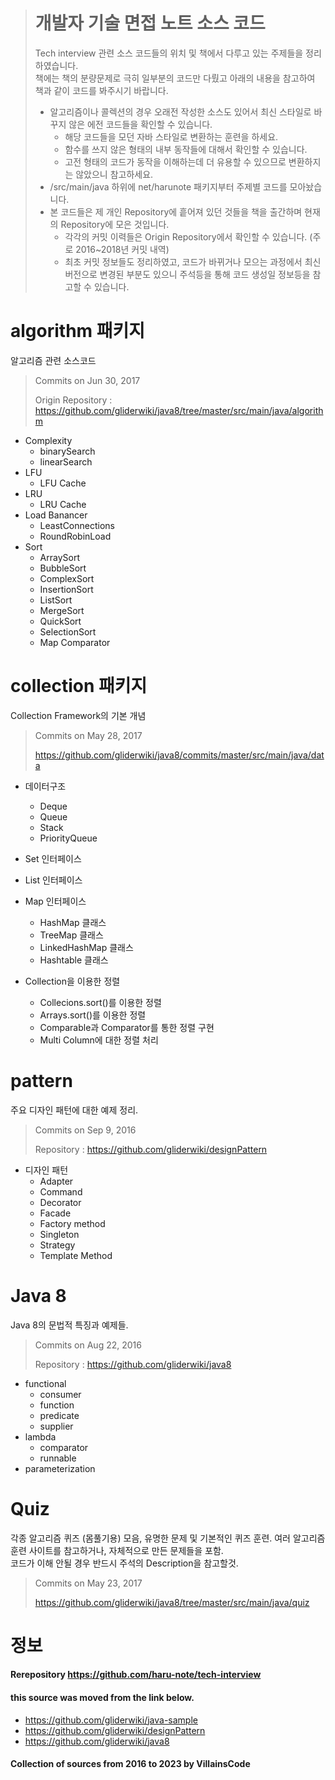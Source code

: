 > # 개발자 기술 면접 노트 소스 코드 
> Tech interview 관련 소스 코드들의 위치 및 책에서 다루고 있는 주제들을 정리하였습니다.<br>
> 책에는 책의 분량문제로 극히 일부분의 코드만 다뤘고 아래의 내용을 참고하여 책과 같이 코드를 봐주시기 바랍니다. 
> - 알고리즘이나 콜렉션의 경우 오래전 작성한 소스도 있어서 최신 스타일로 바꾸지 않은 에전 코드들을 확인할 수 있습니다.
>   - 해당 코드들을 모던 자바 스타일로 변환하는 훈련을 하세요.  
>   - 함수를 쓰지 않은 형태의 내부 동작들에 대해서 확인할 수 있습니다.
>   - 고전 형태의 코드가 동작을 이해하는데 더 유용할 수 있으므로 변환하지는 않았으니 참고하세요.
> - /src/main/java 하위에 net/harunote 패키지부터 주제별 코드를 모아놨습니다.
> - 본 코드들은 제 개인 Repository에 흩어져 있던 것들을 책을 출간하며 현재의 Repository에 모은 것입니다.
>   - 각각의 커밋 이력들은 Origin Repository에서 확인할 수 있습니다. (주로 2016~2018년 커밋 내역)
>   - 최초 커밋 정보들도 정리하였고, 코드가 바뀌거나 모으는 과정에서 최신 버전으로 변경된 부분도 있으니 주석등을 통해 코드 생성일 정보등을 참고할 수 있습니다.


# algorithm 패키지 
알고리즘 관련 소스코드
> Commits on Jun 30, 2017
> 
> Origin Repository : https://github.com/gliderwiki/java8/tree/master/src/main/java/algorithm

- Complexity  
  - binarySearch 
  - linearSearch
- LFU
  - LFU Cache
- LRU
  - LRU Cache
- Load Banancer 
  - LeastConnections
  - RoundRobinLoad
- Sort
  - ArraySort
  - BubbleSort
  - ComplexSort
  - InsertionSort
  - ListSort
  - MergeSort
  - QuickSort
  - SelectionSort
  - Map Comparator


# collection 패키지 
Collection Framework의 기본 개념
> Commits on May 28, 2017
> 
> https://github.com/gliderwiki/java8/commits/master/src/main/java/data
> 
- 데이터구조 
  - Deque
  - Queue
  - Stack
  - PriorityQueue

- Set 인터페이스 
- List 인터페이스 
- Map 인터페이스 
  - HashMap 클래스
  - TreeMap 클래스
  - LinkedHashMap 클래스
  - Hashtable 클래스 

- Collection을 이용한 정렬
  - Collecions.sort()를 이용한 정렬
  - Arrays.sort()를 이용한 정렬 
  - Comparable과 Comparator를 통한 정렬 구현 
  - Multi Column에 대한 정렬 처리 

# pattern
주요 디자인 패턴에 대한 예제 정리. 
> Commits on Sep 9, 2016
> 
> Repository : https://github.com/gliderwiki/designPattern
- 디자인 패턴
  - Adapter
  - Command
  - Decorator
  - Facade
  - Factory method
  - Singleton 
  - Strategy 
  - Template Method

# Java 8
Java 8의 문법적 특징과 예제들. 
> Commits on Aug 22, 2016
> 
> Repository : https://github.com/gliderwiki/java8
- functional
  - consumer
  - function
  - predicate
  - supplier
- lambda
  - comparator
  - runnable
- parameterization

# Quiz
각종 알고리즘 퀴즈 (몸풀기용) 모음, 유명한 문제 및 기본적인 퀴즈 훈련.
여러 알고리즘 훈련 사이트를 참고하거나, 자체적으로 만든 문제들을 포함.
<br>
코드가 이해 안될 경우 반드시 주석의 Description을 참고할것.  
> Commits on May 23, 2017
> 
> https://github.com/gliderwiki/java8/tree/master/src/main/java/quiz


# 정보
#### Rerepository https://github.com/haru-note/tech-interview


#### this source was moved from the link below.
- https://github.com/gliderwiki/java-sample
- https://github.com/gliderwiki/designPattern
- https://github.com/gliderwiki/java8

#### Collection of sources from 2016 to 2023 by VillainsCode